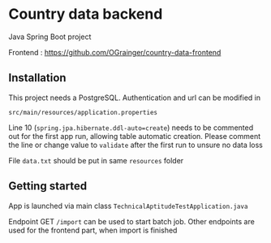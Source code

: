 # Country data backend

Java Spring Boot project

Frontend : https://github.com/OGrainger/country-data-frontend

## Installation

This project needs a PostgreSQL. Authentication and url can be modified in 
```
src/main/resources/application.properties
```

Line 10 (`spring.jpa.hibernate.ddl-auto=create`) needs to be commented out for the first app run, allowing table automatic creation. Please comment the line or change value to `validate` after the first run to unsure no data loss


File `data.txt` should be put in same `resources` folder

## Getting started

App is launched via main class `TechnicalAptitudeTestApplication.java`

Endpoint GET `/import` can be used to start batch job.
Other endpoints are used for the frontend part, when import is finished